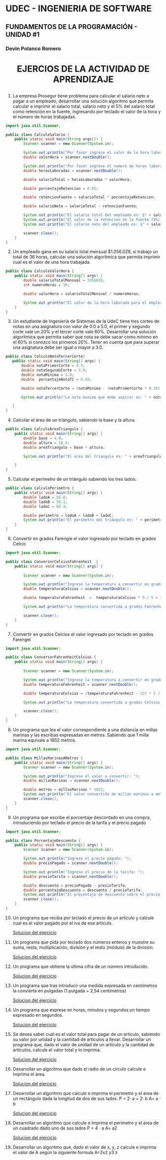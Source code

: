 # UDEC - INGENIERIA DE SOFTWARE

## FUNDAMENTOS DE LA PROGRAMACIÓN - UNIDAD #1

### Devin Polanco Romero

# <p align="center"><strong> EJERCIOS DE LA ACTIVIDAD DE APRENDIZAJE </strong></p>

1. La empresa Prosegur tiene problema para calcular el salario neto a pagar a
un empleado, desarrollar una solución algoritmo que permita calcular e
imprimir el salario total, salario neto y el 5% del salario total como retención
en la fuente, ingresando por teclado el valor de la hora y el número de horas
trabajadas.

```java
import java.util.Scanner;

public class CalculoSalario {
    public static void main(String args[]) {
        Scanner scanner = new Scanner(System.in);

        System.out.println("Por favor ingrese el valor de la hora laboral: ");
        double valorHora = scanner.nextDouble();

        System.out.println("Por favor ingrese el numero de horas laboradas por el trabajador: ");
        double horasLaboradas = scanner.nextDouble();

        double salarioTotal = horasLaboradas * valorHora;

        double porcentajeRetencion = 0.05;

        double retencionFuente = salarioTotal * porcentajeRetencion;

        double salarioNeto = salarioTotal - retencionFuente;

        System.out.println("El salario total del empleado es: $" + salarioTotal);
        System.out.println("El valor de la retencion en la fuente (5%) del empleado es: $" + retencionFuente);
        System.out.println("El salario neto del empleado es: $" + salarioNeto);

        scanner.close();
    }
}
 ```

2. Un empleado gana en su salario total mensual $1.056.028, si trabajo un total de 36 horas, calcular una solución algorítmica que permita imprimir cual es el valor de una hora trabajada.

```java
public class CalculoValorHora {
    public static void main(String[] args) {
        double salarioTotalMensual = 1056028;
        int numeroHoras = 36;

        double valorHora = salarioTotalMensual / numeroHoras;

        System.out.println("El valor de la hora laborada para el empleado es de: " + valorHora);
    }
}
 ```

3. Un estudiante de Ingeniería de Sistemas de la UdeC tiene tres cortes de notas en una asignatura con valor de 0.0 a 5.0, el primer y segundo corte vale un 20% y el tercer corte vale 60%. Desarrollar una solución algorítmica que permita saber que nota se debe sacar como mínimo en el 60% si conozco los primeros 20%. Tener en cuenta que para superar una asignatura debe ser igual o mayor a 3.0.

 ```java
public class CalculoNotaTercerCorte{ 
    public static void main(String[] args) {
        double notaPrimerCorte = 4.5;
        double notaSegundoCorte = 5.0;
        double notaMinima = 3.0; 
        double  porcentajeNotaTC = 0.60;

        double notaTercerCorte = (notaMinima - (notaPrimerCorte * 0.20) - (notaSegundoCorte * 0.20)) / porcentajeNotaTC; 

        System.out.println("La nota minima que debe aspirar es: " + notaTercerCorte);
 
    }
} 
   ```

4. Calcular el área de un triángulo, sabiendo la base y la altura.

```java
public class CalculoAreaTriangulo {
    public static void main(String[] args) {
        double base = 4.8;
        double altura = 16.4;
        double areaTriangulo = base * altura;

        System.out.println("El area del triangulo es: " + areaTriangulo);

    }
}

  ```

5. Calcular el perímetro de un triángulo sabiendo los tres lados.

```java
public class CalculoPerimetro {
    public static void main(String[] args) {
        double ladoA = 55.8;
        double ladoB = 50.1;
        double ladoC = 60.4;

        double perimetro = ladoA + ladoB + ladoC;
        System.out.println("El perímetro del triángulo es: " + perimetro);    
    }
}

  ```

6. Convertir en grados Farengie el valor ingresado por teclado en grados Celcio

```java
import java.util.Scanner;

public class ConversorCelsiusFahrenheit  {
    public static void main(String[] args) {
        
        Scanner scanner = new Scanner(System.in);

        System.out.println("Ingrese la temperatura a convertir en grados Celsius: ");
        double temperaturaCelsius = scanner.nextDouble();

        double temperaturaFahrenheit  =  temperaturaCelsius * 9 / 5 + 32;

        System.out.println("La temperatura convertida a grados Fahrenheit es: " + temperaturaFahrenheit);

        scanner.close();
    }
}

  ```

7. Convertir en grados Celcios el valor ingresado por teclado en grados Farengei

```java
import java.util.Scanner;

public class ConversorFahrenheitCelsius {
    public static void main(String[] args) {
        
        Scanner scanner = new Scanner(System.in);

        System.out.println("Ingrese la temperatura a convertir en grados Fahrenheit: ");
        double temperaturaFahrenheit = scanner.nextDouble();

        double temperaturaCelsius = (temperaturaFahrenheit - 32) * 5 / 9;

        System.out.println("La temperatura convertida a grados Celsius es: " + temperaturaCelsius);

        scanner.close();
    }
}

  ```

8. Un programa que lea el valor correspondiente a una distancia en millas
marinas y las escribas expresadas en metros. Sabiendo que 1 milla marina
equivale a 1852 metros.

```java
import java.util.Scanner;

public class MillasMarinasAMetros {
    public static void main(String[] args) {
        Scanner scanner = new Scanner(System.in);

        System.out.println("Ingrese el valor a convertir: ");
        double millasMarinas = scanner.nextDouble();

        double metros = millasMarinas * 1852;
        System.out.println("El valor convertido de millas marinas a metros es: " + metros);
        scanner.close();
    }
}

  ```

9. Un programa que escribe el porcentaje descontado en una compra,
introduciendo por teclado el precio de la tarifa y el precio pagado

```java
import java.util.Scanner;

public class PorcentajeDescuento {
    public static void main(String[] args) {
        Scanner scanner = new Scanner(System.in);

        System.out.println("Ingrese el precio pagado: ");
        double precioPagado = scanner.nextDouble();

        System.out.println("Ingrese el precio de la tarifa: ");
        double precioTarifa = scanner.nextDouble();

        double descuento = precioPagado - precioTarifa;
        double porcentajeDescuento = descuento / precioTarifa;
        System.out.println("El procentaje de descuento sobre el precio pagado es: " + porcentajeDescuento);
        scanner.close();
    }
}

  ```

10. Un programa que reciba por teclado el precio de un artículo y calcule cual es
el valor pagado por el iva de ese artículo.

    [Solucion del ejercicio](IvaArticulo.java)

11. Un programa que pida por teclado dos números enteros y muestre su suma,
resta, multiplicación, división y el resto (módulo) de la división.

    [Solucion del ejercicio](OperacionesBasicas.java)

12. Un programa que obtiene la última cifra de un número introducido.
  
    [Solucion del ejercicio](UltimaCifraNumero.java)

13. Un programa que tras introducir una medida expresada en centímetros la
convierta en pulgadas (1 pulgada = 2,54 centímetros)

    [Solucion del ejercicio](CentimetrosAPulgadas.java)

14. Un programa que exprese en horas, minutos y segundos un tiempo
expresado en segundos.

    [Solucion del ejercicio](ConversorTiempo.java)

15. Se desea saber cuál es el valor total para pagar de un artículo, sabiendo su
valor por unidad y la cantidad de artículos a llevar. Desarrollar un programa
que, dado el valor de unidad de un artículo y la cantidad de artículos, calcule
el valor total y lo imprima.

    [Solucion del ejercicio](ValorArticulo.java)

16. Desarrollar un algoritmo que dado el radio de un círculo calcule e imprima el
área.

    [Solucion del ejercicio](CalculadoraAreaCirculo.java)

17. Desarrollar un algoritmo que calcule e imprima el perímetro y el área de un
rectángulo dada la longitud de dos de sus lados.
P = 2· a + 2· b
A= a · b

    [Solucion del ejercicio](CalculadoraRectangulo.java)

18. Desarrollar un algoritmo que calcule e imprima el perímetro y el área de un
cuadrado dado uno de sus lados
P = 4 · a
A= a2

    [Solucion del ejercicio](PerimetroYAreaCuadrado.java)

19. Desarrollar un algoritmo que, dado el valor de x, y, z calcule e imprima el
valor de A según la siguiente formula
A=2x2 y3 z
